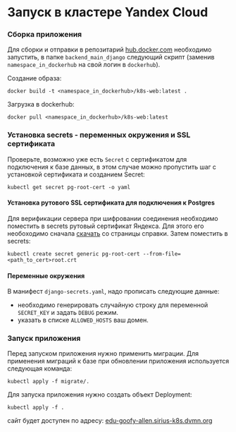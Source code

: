 # Запуск в кластере Yandex Cloud

### Сборка приложения

Для сборки и отправки в репозитарий [hub.docker.com](hub.docker.com) необходимо запустить, в папке `backend_main_django` следующий скрипт (заменив `namespace_in_dockerhub` на свой логин в `dockerhub`).

Создание образа:
```shell
docker build -t <namespace_in_dockerhub>/k8s-web:latest .
```
Загрузка в dockerhub:
```shell
docker pull <namespace_in_dockerhub>/k8s-web:latest
```
### Установка secrets - переменных окружения и SSL сертификата

Проверьте, возможно уже есть `Secret` с сертификатом для подключения к базе данных, в этом случае можно пропустить шаг с установкой сертификата и созданием Secret:

```shell
kubectl get secret pg-root-cert -o yaml
```

#### Установка рутового SSL сертификата для подключения к Postgres
Для верификации сервера при шифровании соединения необходимо поместить в secrets рутовый сертификат Яндекса. 
Для этого его необоходимо сначала [скачать](https://yandex.cloud/ru/docs/managed-postgresql/operations/connect#linux-macos_1) со страницы справки. 
Затем поместить в secrets:
```shell
kubectl create secret generic pg-root-cert --from-file=<path_to_cert>root.crt
```

#### Переменные окружения
В манифест `django-secrets.yaml`, надо прописать следующие данные:
 - необходимо генерировать случайную строку для переменной `SECRET_KEY` и задать `DEBUG` режим.
 - указать в списке `ALLOWED_HOSTS` ваш домен.

### Запуск приложения

Перед запуском приложения нужно применить миграции. Для применения миграций к базе при обновлении приложения используется следующая команда:
```shell
kubectl apply -f migrate/.
```

Для запуска приложения нужно создать объект Deployment:
```shell
kubectl apply -f .
```

сайт будет доступен по адресу: [edu-goofy-allen.sirius-k8s.dvmn.org](https://edu-goofy-allen.sirius-k8s.dvmn.org/)

